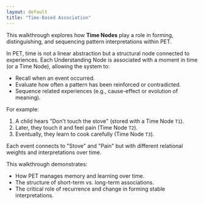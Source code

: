 ```yaml
---
layout: default
title: "Time-Based Association"
---
```


This walkthrough explores how **Time Nodes** play a role in forming, distinguishing, and sequencing pattern interpretations within PET.

In PET, time is not a linear abstraction but a structural node connected to experiences. Each Understanding Node is associated with a moment in time (or a Time Node), allowing the system to:

- Recall when an event occurred.
- Evaluate how often a pattern has been reinforced or contradicted.
- Sequence related experiences (e.g., cause-effect or evolution of meaning).

For example:

1. A child hears "Don't touch the stove" (stored with a Time Node `T1`).
2. Later, they touch it and feel pain (Time Node `T2`).
3. Eventually, they learn to cook carefully (Time Node `T3`).

Each event connects to "Stove" and "Pain" but with different relational weights and interpretations over time.

This walkthrough demonstrates:

- How PET manages memory and learning over time.
- The structure of short-term vs. long-term associations.
- The critical role of recurrence and change in forming stable interpretations.